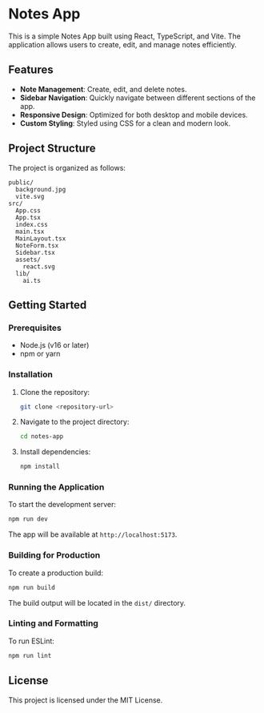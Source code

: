 # Notes App

This is a simple Notes App built using React, TypeScript, and Vite. The application allows users to create, edit, and manage notes efficiently.

## Features

- **Note Management**: Create, edit, and delete notes.
- **Sidebar Navigation**: Quickly navigate between different sections of the app.
- **Responsive Design**: Optimized for both desktop and mobile devices.
- **Custom Styling**: Styled using CSS for a clean and modern look.

## Project Structure

The project is organized as follows:

```
public/
  background.jpg
  vite.svg
src/
  App.css
  App.tsx
  index.css
  main.tsx
  MainLayout.tsx
  NoteForm.tsx
  Sidebar.tsx
  assets/
    react.svg
  lib/
    ai.ts
```

## Getting Started

### Prerequisites

- Node.js (v16 or later)
- npm or yarn

### Installation

1. Clone the repository:
   ```bash
   git clone <repository-url>
   ```
2. Navigate to the project directory:
   ```bash
   cd notes-app
   ```
3. Install dependencies:
   ```bash
   npm install
   ```

### Running the Application

To start the development server:
```bash
npm run dev
```

The app will be available at `http://localhost:5173`.

### Building for Production

To create a production build:
```bash
npm run build
```

The build output will be located in the `dist/` directory.

### Linting and Formatting

To run ESLint:
```bash
npm run lint
```

## License

This project is licensed under the MIT License.
